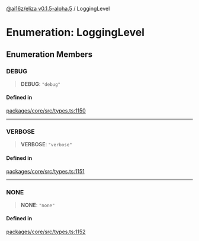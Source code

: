 [@ai16z/eliza v0.1.5-alpha.5](../index.md) / LoggingLevel

# Enumeration: LoggingLevel

## Enumeration Members

### DEBUG

> **DEBUG**: `"debug"`

#### Defined in

[packages/core/src/types.ts:1150](https://github.com/LibriX-Nation/LibriX-AI-Agent/blob/main/packages/core/src/types.ts#L1150)

***

### VERBOSE

> **VERBOSE**: `"verbose"`

#### Defined in

[packages/core/src/types.ts:1151](https://github.com/LibriX-Nation/LibriX-AI-Agent/blob/main/packages/core/src/types.ts#L1151)

***

### NONE

> **NONE**: `"none"`

#### Defined in

[packages/core/src/types.ts:1152](https://github.com/LibriX-Nation/LibriX-AI-Agent/blob/main/packages/core/src/types.ts#L1152)
